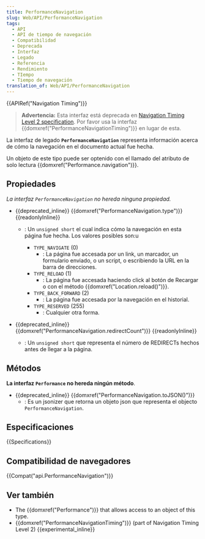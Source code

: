 ```yaml
---
title: PerformanceNavigation
slug: Web/API/PerformanceNavigation
tags:
  - API
  - API de tiempo de navegación
  - Compatibilidad
  - Deprecada
  - Interfaz
  - Legado
  - Referencia
  - Rendimiento
  - TIempo
  - Tiempo de navegación
translation_of: Web/API/PerformanceNavigation
---
```


{{APIRef("Navigation Timing")}}

> **Advertencia:** Esta interfaz está deprecada en [Navigation Timing Level 2 specification](https://w3c.github.io/navigation-timing/#obsolete). Por favor usa la interfaz {{domxref("PerformanceNavigationTiming")}} en lugar de esta.

La interfaz de legado **`PerformanceNavigation`** representa información acerca de cómo la navegación en el documento actual fue hecha.

Un objeto de este tipo puede ser optenido con el llamado del atributo de solo lectura {{domxref("Performance.navigation")}}.

## Propiedades

_La interfaz `PerformanceNavigation` no hereda ninguna propiedad._

- {{deprecated_inline}} {{domxref("PerformanceNavigation.type")}} {{readonlyInline}}

  - : Un `unsigned short` el cual indica cómo la navegación en esta página fue hecha. Los valores posibles son:u

    - `TYPE_NAVIGATE` (0)
      - : La página fue accesada por un link, un marcador, un formulario enviado, o un script, o escribiendo la URL en la barra de direcciones.
    - `TYPE_RELOAD` (1)
      - : La página fue accesada haciendo click al botón de Recargar o con el método {{domxref("Location.reload()")}}.
    - `TYPE_BACK_FORWARD` (2)
      - : La página fue accesada por la navegación en el historial.
    - `TYPE_RESERVED` (255)
      - : Cualquier otra forma.

- {{deprecated_inline}} {{domxref("PerformanceNavigation.redirectCount")}} {{readonlyInline}}
  - : Un `unsigned short` que representa el número de REDIRECTs hechos antes de llegar a la página.

## Métodos

**La interfaz `Performance` no hereda ningún método**.

- {{deprecated_inline}} {{domxref("PerformanceNavigation.toJSON()")}}
  - : Es un jsonizer que retorna un objeto json que representa el objecto `PerformanceNavigation`.

## Especificaciones

{{Specifications}}

## Compatibilidad de navegadores

{{Compat("api.PerformanceNavigation")}}

## Ver también

- The {{domxref("Performance")}} that allows access to an object of this type.
- {{domxref("PerformanceNavigationTiming")}} (part of Navigation Timing Level 2) {{experimental_inline}}
